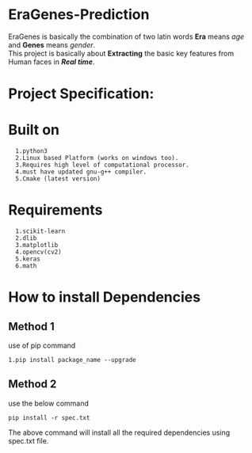 # EraGenes-Prediction
EraGenes is basically the combination of two latin words <b>Era</b> means <i>age</i> and <b>Genes</b> means <i>gender</i>.
<br>
This project is basically about <b>Extracting</b> the basic key features from Human faces in <b><i>Real time</i></b>.
# Project Specification:
# Built on
    
      1.python3
      2.Linux based Platform (works on windows too).
      3.Requires high level of computational processor.
      4.must have updated gnu-g++ compiler.
      5.Cmake (latest version)
      
# Requirements 

      1.scikit-learn
      2.dlib
      3.matplotlib
      4.opencv(cv2)
      5.keras
      6.math
      
# How to install Dependencies
## Method 1
use of pip command

    1.pip install package_name --upgrade
    
## Method 2
use the below command

    pip install -r spec.txt
The above command will install all the required dependencies using spec.txt file.
